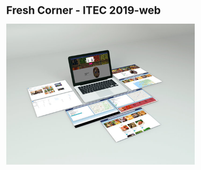 # Fresh Corner - ITEC 2019-web
![](https://raw.githubusercontent.com/Fineas/ITEC2019-web/master/img/previ.jpg)
